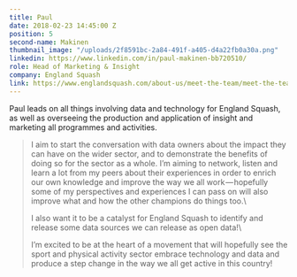 ```yaml
---
title: Paul
date: 2018-02-23 14:45:00 Z
position: 5
second-name: Makinen
thumbnail_image: "/uploads/2f8591bc-2a84-491f-a405-d4a22fb0a30a.png"
linkedin: https://www.linkedin.com/in/paul-makinen-bb720510/
role: Head of Marketing & Insight
company: England Squash
link: https://www.englandsquash.com/about-us/meet-the-team/meet-the-team-marketing-communications
---
```


Paul leads on all things involving data and technology for England Squash, as well as overseeing the production and application of insight and marketing all programmes and activities.

> I aim to start the conversation with data owners about the impact they can have on the wider sector, and to demonstrate the benefits of doing so for the sector as a whole. I’m aiming to network, listen and learn a lot from my peers about their experiences in order to enrich our own knowledge and improve the way we all work — hopefully some of my perspectives and experiences I can pass on will also improve what and how the other champions do things too.\
>
> I also want it to be a catalyst for England Squash to identify and release some data sources we can release as open data!\
>
> I’m excited to be at the heart of a movement that will hopefully see the sport and physical activity sector embrace technology and data and produce a step change in the way we all get active in this country!